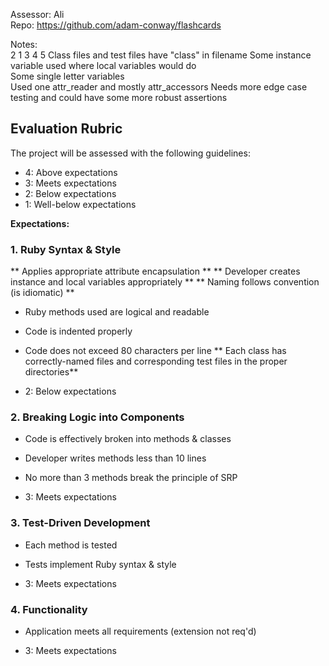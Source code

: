 Assessor: Ali  
Repo: https://github.com/adam-conway/flashcards  

Notes:  
2 1 3 4 5
Class files and test files have "class" in filename
Some instance variable used where local variables would do  
Some single letter variables  
Used one attr_reader and mostly attr_accessors
Needs more edge case testing and could have some more robust assertions

## Evaluation Rubric

The project will be assessed with the following guidelines:

* 4: Above expectations
* 3: Meets expectations
* 2: Below expectations
* 1: Well-below expectations

**Expectations:**

### 1. Ruby Syntax & Style

** Applies appropriate attribute encapsulation  **
** Developer creates instance and local variables appropriately **
** Naming follows convention (is idiomatic) **
* Ruby methods used are logical and readable
* Code is indented properly
* Code does not exceed 80 characters per line
** Each class has correctly-named files and corresponding test files in the proper directories**

* 2: Below expectations

### 2. Breaking Logic into Components

* Code is effectively broken into methods & classes
* Developer writes methods less than 10 lines
* No more than 3 methods break the principle of SRP

* 3: Meets expectations

### 3. Test-Driven Development

* Each method is tested  
* Tests implement Ruby syntax & style   

* 3: Meets expectations

### 4. Functionality

* Application meets all requirements (extension not req'd)

* 3: Meets expectations
